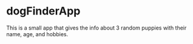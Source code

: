 # dogFinderApp
This is a small app that gives the info about 3 random puppies with their name, age, and hobbies.
